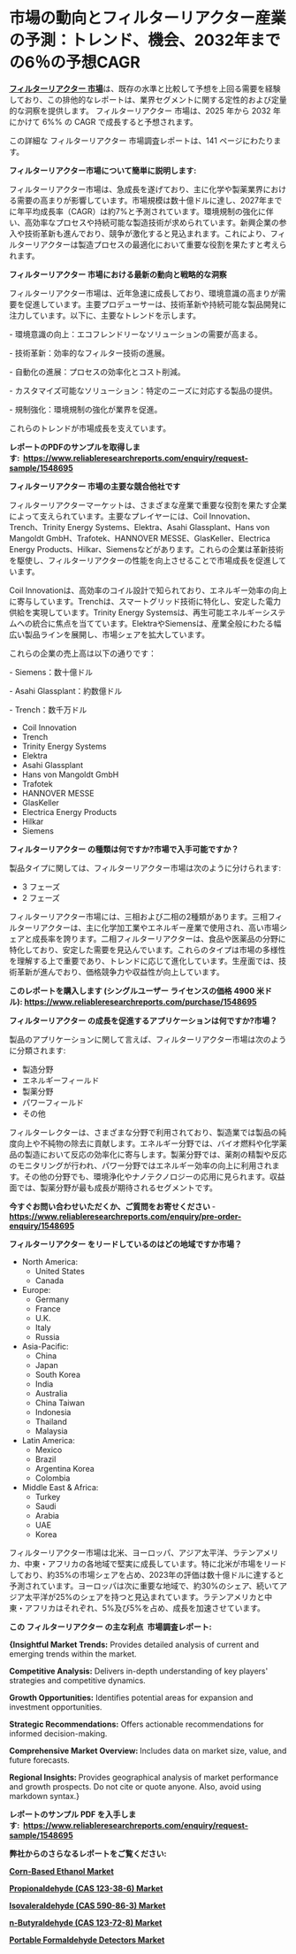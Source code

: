 <p><h1>市場の動向とフィルターリアクター産業の予測：トレンド、機会、2032年までの6％の予想CAGR</h1></p><p data-sourcepos="1:1-1:157"><strong><a href="https://www.reliableresearchreports.com/filter-reactor-r1548695?utm_campaign=107&utm_medium=36&utm_source=Github&utm_content=ia&utm_term=22032025&utm_id=filter-reactor">フィルターリアクター 市場</a></strong>は、既存の水準と比較して予想を上回る需要を経験しており、この排他的なレポートは、業界セグメントに関する定性的および定量的な洞察を提供します。 フィルターリアクター 市場は、2025 年から 2032 年にかけて 6%% の CAGR で成長すると予想されます。</p>
<p data-sourcepos="3:1-3:50">この詳細な フィルターリアクター 市場調査レポートは、141 ページにわたります。</p>
<p><strong>フィルターリアクター市場について簡単に説明します:</strong></p>
<p><p>フィルターリアクター市場は、急成長を遂げており、主に化学や製薬業界における需要の高まりが影響しています。市場規模は数十億ドルに達し、2027年までに年平均成長率（CAGR）は約7%と予測されています。環境規制の強化に伴い、高効率なプロセスや持続可能な製造技術が求められています。新興企業の参入や技術革新も進んでおり、競争が激化すると見込まれます。これにより、フィルターリアクターは製造プロセスの最適化において重要な役割を果たすと考えられます。</p></p>
<p><strong>フィルターリアクター 市場における最新の動向と戦略的な洞察</strong></p>
<p><p>フィルターリアクター市場は、近年急速に成長しており、環境意識の高まりが需要を促進しています。主要プロデューサーは、技術革新や持続可能な製品開発に注力しています。以下に、主要なトレンドを示します。</p><p>- 環境意識の向上：エコフレンドリーなソリューションの需要が高まる。</p><p>- 技術革新：効率的なフィルター技術の進展。</p><p>- 自動化の進展：プロセスの効率化とコスト削減。</p><p>- カスタマイズ可能なソリューション：特定のニーズに対応する製品の提供。</p><p>- 規制強化：環境規制の強化が業界を促進。 </p><p>これらのトレンドが市場成長を支えています。</p></p>
<p><strong>レポートのPDFのサンプルを取得します</strong><strong>:&nbsp;&nbsp;<a href="https://www.reliableresearchreports.com/enquiry/request-sample/1548695?utm_campaign=107&utm_medium=36&utm_source=Github&utm_content=ia&utm_term=22032025&utm_id=filter-reactor">https://www.reliableresearchreports.com/enquiry/request-sample/1548695</a></strong></p>
<p><strong>フィルターリアクター 市場の主要な競合他社です</strong></p>
<p><p>フィルターリアクターマーケットは、さまざまな産業で重要な役割を果たす企業によって支えられています。主要なプレイヤーには、Coil Innovation、Trench、Trinity Energy Systems、Elektra、Asahi Glassplant、Hans von Mangoldt GmbH、Trafotek、HANNOVER MESSE、GlasKeller、Electrica Energy Products、Hilkar、Siemensなどがあります。これらの企業は革新技術を駆使し、フィルターリアクターの性能を向上させることで市場成長を促進しています。</p><p>Coil Innovationは、高効率のコイル設計で知られており、エネルギー効率の向上に寄与しています。Trenchは、スマートグリッド技術に特化し、安定した電力供給を実現しています。Trinity Energy Systemsは、再生可能エネルギーシステムへの統合に焦点を当てています。ElektraやSiemensは、産業全般にわたる幅広い製品ラインを展開し、市場シェアを拡大しています。</p><p>これらの企業の売上高は以下の通りです：</p><p>- Siemens：数十億ドル</p><p>- Asahi Glassplant：約数億ドル</p><p>- Trench：数千万ドル</p></p>
<p><ul><li>Coil Innovation</li><li>Trench</li><li>Trinity Energy Systems</li><li>Elektra</li><li>Asahi Glassplant</li><li>Hans von Mangoldt GmbH</li><li>Trafotek</li><li>HANNOVER MESSE</li><li>GlasKeller</li><li>Electrica Energy Products</li><li>Hilkar</li><li>Siemens</li></ul></p>
<p><strong>フィルターリアクター の種類は何ですか?市場で入手可能ですか？</strong></p>
<p>製品タイプに関しては、フィルターリアクター市場は次のように分けられます:</p>
<p><ul><li>3 フェーズ</li><li>2 フェーズ</li></ul></p>
<p><p>フィルターリアクター市場には、三相および二相の2種類があります。三相フィルターリアクターは、主に化学加工業やエネルギー産業で使用され、高い市場シェアと成長率を誇ります。二相フィルターリアクターは、食品や医薬品の分野に特化しており、安定した需要を見込んでいます。これらのタイプは市場の多様性を理解する上で重要であり、トレンドに応じて進化しています。生産面では、技術革新が進んでおり、価格競争力や収益性が向上しています。</p></p>
<p><strong>このレポートを購入します (シングルユーザー ライセンスの価格 4900 米ドル):&nbsp;<a href="https://www.reliableresearchreports.com/purchase/1548695?utm_campaign=107&utm_medium=36&utm_source=Github&utm_content=ia&utm_term=22032025&utm_id=filter-reactor">https://www.reliableresearchreports.com/purchase/1548695</a></strong></p>
<p><strong>フィルターリアクター の成長を促進するアプリケーションは何ですか?市場？</strong></p>
<p>製品のアプリケーションに関して言えば、フィルターリアクター市場は次のように分類されます:</p>
<p><ul><li>製造分野</li><li>エネルギーフィールド</li><li>製薬分野</li><li>パワーフィールド</li><li>その他</li></ul></p>
<p><p>フィルターレクターは、さまざまな分野で利用されており、製造業では製品の純度向上や不純物の除去に貢献します。エネルギー分野では、バイオ燃料や化学薬品の製造において反応の効率化に寄与します。製薬分野では、薬剤の精製や反応のモニタリングが行われ、パワー分野ではエネルギー効率の向上に利用されます。その他の分野でも、環境浄化やナノテクノロジーの応用に見られます。収益面では、製薬分野が最も成長が期待されるセグメントです。</p></p>
<p><strong>今すぐお問い合わせいただくか、ご質問をお寄せください</strong><strong>&nbsp;</strong>-<strong><a href="https://www.reliableresearchreports.com/enquiry/pre-order-enquiry/1548695?utm_campaign=107&utm_medium=36&utm_source=Github&utm_content=ia&utm_term=22032025&utm_id=filter-reactor">https://www.reliableresearchreports.com/enquiry/pre-order-enquiry/1548695</a></strong></p>
<p><strong>フィルターリアクター をリードしているのはどの地域ですか市場？</strong></p>
<p><ul>
    <li>
        North America:
        <ul>
            <li>United States</li>
            <li>Canada</li>
        </ul>
    </li>
    <li>
        Europe:
        <ul>
            <li>Germany</li>
            <li>France</li>
            <li>U.K.</li>
            <li>Italy</li>
            <li>Russia</li>
        </ul>
    </li>
    <li>
        Asia-Pacific:
        <ul>
            <li>China</li>
            <li>Japan</li>
            <li>South Korea</li>
            <li>India</li>
            <li>Australia</li>
            <li>China Taiwan</li>
            <li>Indonesia</li>
            <li>Thailand</li>
            <li>Malaysia</li>
        </ul>
    </li>
    <li>
        Latin America:
        <ul>
            <li>Mexico</li>
            <li>Brazil</li>
            <li>Argentina Korea</li>
            <li>Colombia</li>
        </ul>
    </li>
    <li>
        Middle East & Africa:
        <ul>
            <li>Turkey</li>
            <li>Saudi</li>
            <li>Arabia</li>
            <li>UAE</li>
            <li>Korea</li>
        </ul>
    </li>
    </ul></p>
<p><p>フィルターリアクター市場は北米、ヨーロッパ、アジア太平洋、ラテンアメリカ、中東・アフリカの各地域で堅実に成長しています。特に北米が市場をリードしており、約35%の市場シェアを占め、2023年の評価は数十億ドルに達すると予測されています。ヨーロッパは次に重要な地域で、約30%のシェア、続いてアジア太平洋が25%のシェアを持つと見込まれています。ラテンアメリカと中東・アフリカはそれぞれ、5%及び5%を占め、成長を加速させています。</p></p>
<p><strong>この フィルターリアクター の主な利点&nbsp; 市場調査レポート:</strong></p>
<p><strong>{Insightful Market Trends:</strong> Provides detailed analysis of current and emerging trends within the market.</p>
<p><strong>Competitive Analysis:</strong> Delivers in-depth understanding of key players' strategies and competitive dynamics.</p>
<p><strong>Growth Opportunities:</strong> Identifies potential areas for expansion and investment opportunities.</p>
<p><strong>Strategic Recommendations:</strong> Offers actionable recommendations for informed decision-making.</p>
<p><strong>Comprehensive Market Overview: </strong>Includes data on market size, value, and future forecasts.</p>
<p><strong>Regional Insights: </strong>Provides geographical analysis of market performance and growth prospects. Do not cite or quote anyone. Also, avoid using markdown syntax.}</p>
<p><strong>レポートのサンプル PDF を入手します:&nbsp;</strong><strong>&nbsp;<a href="https://www.reliableresearchreports.com/enquiry/request-sample/1548695?utm_campaign=107&utm_medium=36&utm_source=Github&utm_content=ia&utm_term=22032025&utm_id=filter-reactor">https://www.reliableresearchreports.com/enquiry/request-sample/1548695</a></strong></p>
<p></p>
<p></p>
<p></p>
<p></p>
<p><strong>弊社からのさらなるレポートをご覧ください:</strong></p>
<p><strong><p><a href="https://github.com/uldularido/Market-Research-Report-List-1/blob/main/corn-based-ethanol-market.md?utm_campaign=107&utm_medium=36&utm_source=Github&utm_content=ia&utm_term=22032025&utm_id=filter-reactor">Corn-Based Ethanol Market</a></p><p><a href="https://github.com/decockogbaro25/Market-Research-Report-List-1/blob/main/propionaldehyde-cas-123-38-6-market.md?utm_campaign=107&utm_medium=36&utm_source=Github&utm_content=ia&utm_term=22032025&utm_id=filter-reactor">Propionaldehyde (CAS 123-38-6) Market</a></p><p><a href="https://github.com/ghaligopezf5/Market-Research-Report-List-1/blob/main/isovaleraldehyde-cas-590-86-3-market.md?utm_campaign=107&utm_medium=36&utm_source=Github&utm_content=ia&utm_term=22032025&utm_id=filter-reactor">Isovaleraldehyde (CAS 590-86-3) Market</a></p><p><a href="https://github.com/panciujoslin3/Market-Research-Report-List-1/blob/main/n-butyraldehyde-cas-123-72-8-market.md?utm_campaign=107&utm_medium=36&utm_source=Github&utm_content=ia&utm_term=22032025&utm_id=filter-reactor">n-Butyraldehyde (CAS 123-72-8) Market</a></p><p><a href="https://github.com/drielvinki/Market-Research-Report-List-1/blob/main/portable-formaldehyde-detectors-market.md?utm_campaign=107&utm_medium=36&utm_source=Github&utm_content=ia&utm_term=22032025&utm_id=filter-reactor">Portable Formaldehyde Detectors Market</a></p></strong></p>